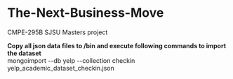 The-Next-Business-Move
======================

CMPE-295B SJSU Masters project

<b> Copy all json data files to <Mongo-Installation-Dir>/bin and execute following commands to import the dataset </b> <br />
mongoimport --db yelp --collection checkin yelp_academic_dataset_checkin.json

